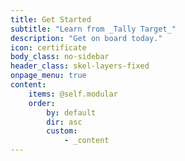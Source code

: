 ```yaml
---
title: Get Started
subtitle: "Learn from _Tally Target_"
description: "Get on board today."
icon: certificate
body_class: no-sidebar
header_class: skel-layers-fixed
onpage_menu: true
content:
    items: @self.modular
    order:
        by: default
        dir: asc
        custom:
            - _content
---
```


